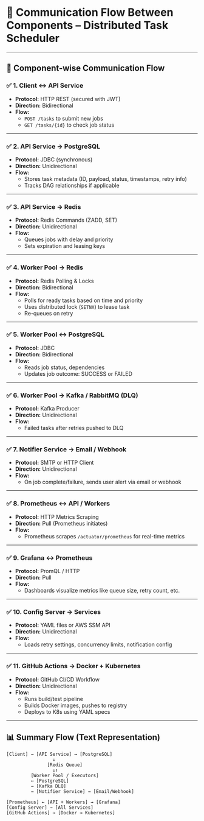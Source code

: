 
# 🔗 Communication Flow Between Components – Distributed Task Scheduler

---

## 🔄 Component-wise Communication Flow

### ✅ 1. Client ↔ API Service
- **Protocol:** HTTP REST (secured with JWT)
- **Direction:** Bidirectional
- **Flow:**
  - `POST /tasks` to submit new jobs
  - `GET /tasks/{id}` to check job status

---

### ✅ 2. API Service → PostgreSQL
- **Protocol:** JDBC (synchronous)
- **Direction:** Unidirectional
- **Flow:**
  - Stores task metadata (ID, payload, status, timestamps, retry info)
  - Tracks DAG relationships if applicable

---

### ✅ 3. API Service → Redis
- **Protocol:** Redis Commands (ZADD, SET)
- **Direction:** Unidirectional
- **Flow:**
  - Queues jobs with delay and priority
  - Sets expiration and leasing keys

---

### ✅ 4. Worker Pool → Redis
- **Protocol:** Redis Polling & Locks
- **Direction:** Bidirectional
- **Flow:**
  - Polls for ready tasks based on time and priority
  - Uses distributed lock (`SETNX`) to lease task
  - Re-queues on retry

---

### ✅ 5. Worker Pool ↔ PostgreSQL
- **Protocol:** JDBC
- **Direction:** Bidirectional
- **Flow:**
  - Reads job status, dependencies
  - Updates job outcome: SUCCESS or FAILED

---

### ✅ 6. Worker Pool → Kafka / RabbitMQ (DLQ)
- **Protocol:** Kafka Producer
- **Direction:** Unidirectional
- **Flow:**
  - Failed tasks after retries pushed to DLQ

---

### ✅ 7. Notifier Service → Email / Webhook
- **Protocol:** SMTP or HTTP Client
- **Direction:** Unidirectional
- **Flow:**
  - On job complete/failure, sends user alert via email or webhook

---

### ✅ 8. Prometheus ↔ API / Workers
- **Protocol:** HTTP Metrics Scraping
- **Direction:** Pull (Prometheus initiates)
- **Flow:**
  - Prometheus scrapes `/actuator/prometheus` for real-time metrics

---

### ✅ 9. Grafana ↔ Prometheus
- **Protocol:** PromQL / HTTP
- **Direction:** Pull
- **Flow:**
  - Dashboards visualize metrics like queue size, retry count, etc.

---

### ✅ 10. Config Server → Services
- **Protocol:** YAML files or AWS SSM API
- **Direction:** Unidirectional
- **Flow:**
  - Loads retry settings, concurrency limits, notification config

---

### ✅ 11. GitHub Actions → Docker + Kubernetes
- **Protocol:** GitHub CI/CD Workflow
- **Direction:** Unidirectional
- **Flow:**
  - Runs build/test pipeline
  - Builds Docker images, pushes to registry
  - Deploys to K8s using YAML specs

---

## 📊 Summary Flow (Text Representation)

```
[Client] → [API Service] ↔ [PostgreSQL]
                 ↓
               [Redis Queue]
                 ↓↑
         [Worker Pool / Executors]
         ↔ [PostgreSQL]
         → [Kafka DLQ]
         → [Notifier Service] → [Email/Webhook]

[Prometheus] ← [API + Workers] → [Grafana]
[Config Server] → [All Services]
[GitHub Actions] → [Docker → Kubernetes]
```
